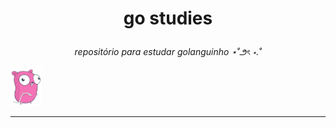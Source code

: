 # <p align="center"> go studies

<p align='center'><i> repositório para estudar golanguinho ⋆˚౨ৎ ⋆.˚ </i>

<p align="left"><img src="gopher.png" width=10%></p>

---